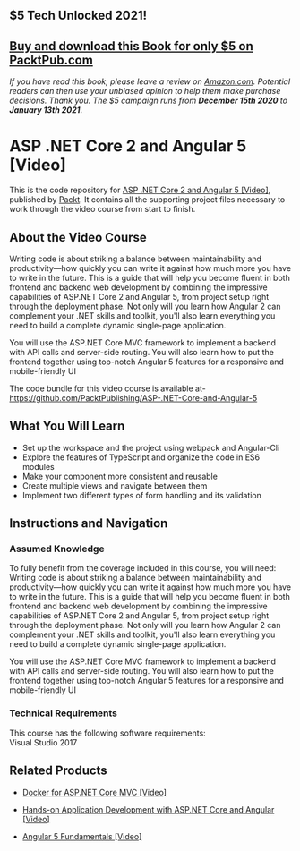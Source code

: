 ## $5 Tech Unlocked 2021!
[Buy and download this Book for only $5 on PacktPub.com](https://www.packtpub.com/product/asp-net-core-and-angular-2/9781786465689)
-----
*If you have read this book, please leave a review on [Amazon.com](https://www.amazon.com/gp/product/178646568X).     Potential readers can then use your unbiased opinion to help them make purchase decisions. Thank you. The $5 campaign         runs from __December 15th 2020__ to __January 13th 2021.__*

# ASP .NET Core 2 and Angular 5 [Video]
This is the code repository for [ASP .NET Core 2 and Angular 5 [Video]](https://www.packtpub.com/web-development/asp-net-core-and-angular-5-video?utm_source=github&utm_medium=repository&utm_campaign=9781789531442), published by [Packt](https://www.packtpub.com/?utm_source=github). It contains all the supporting project files necessary to work through the video course from start to finish.
## About the Video Course
Writing code is about striking a balance between maintainability and productivity—how quickly you can write it against how much more you have to write in the future. This is a guide that will help you become fluent in both frontend and backend web development by combining the impressive capabilities of ASP.NET Core 2 and Angular 5, from project setup right through the deployment phase. Not only will you learn how Angular 2 can complement your .NET skills and toolkit, you'll also learn everything you need to build a complete dynamic single-page application.

You will use the ASP.NET Core MVC framework to implement a backend with API calls and server-side routing. You will also learn how to put the frontend together using top-notch Angular 5 features for a responsive and mobile-friendly UI

The code bundle for this video course is available at- https://github.com/PacktPublishing/ASP-.NET-Core-and-Angular-5



<H2>What You Will Learn</H2>
<DIV class=book-info-will-learn-text>
<UL>
<LI>Set up the workspace and the project using webpack and Angular-Cli 
<LI>Explore the features of TypeScript and organize the code in ES6 modules 
<LI>Make your component more consistent and reusable 
<LI>Create multiple views and navigate between them 
<LI>Implement two different types of form handling and its validation </LI></UL></DIV>

## Instructions and Navigation
### Assumed Knowledge
To fully benefit from the coverage included in this course, you will need:<br/>
Writing code is about striking a balance between maintainability and productivity—how quickly you can write it against how much more you have to write in the future. This is a guide that will help you become fluent in both frontend and backend web development by combining the impressive capabilities of ASP.NET Core 2 and Angular 5, from project setup right through the deployment phase. Not only will you learn how Angular 2 can complement your .NET skills and toolkit, you'll also learn everything you need to build a complete dynamic single-page application.

You will use the ASP.NET Core MVC framework to implement a backend with API calls and server-side routing. You will also learn how to put the frontend together using top-notch Angular 5 features for a responsive and mobile-friendly UI



### Technical Requirements
This course has the following software requirements:<br/>
Visual Studio 2017 

## Related Products
* [Docker for ASP.NET Core MVC [Video]](https://www.packtpub.com/virtualization-and-cloud/docker-aspnet-core-mvc-video?utm_source=github&utm_medium=repository&utm_campaign=9781788831468)

* [Hands-on Application Development with ASP.NET Core and Angular [Video]](https://www.packtpub.com/web-development/hands-application-development-aspnet-core-and-angular-video?utm_source=github&utm_medium=repository&utm_campaign=9781788290449)

* [Angular 5 Fundamentals [Video]](https://www.packtpub.com/web-development/angular-5-fundamentals-video?utm_source=github&utm_medium=repository&utm_campaign=9781789348491)

